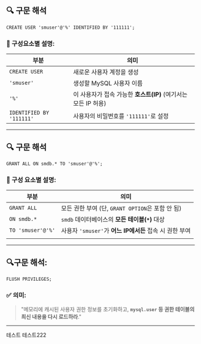 
## 🔍 구문 해석

`CREATE USER 'smuser'@'%' IDENTIFIED BY '111111';`
### 📌 구성요소별 설명:

| 부분                       | 의미                                        |
| ------------------------ | ----------------------------------------- |
| `CREATE USER`            | 새로운 사용자 계정을 생성                            |
| `'smuser'`               | 생성할 MySQL 사용자 이름                          |
| `'%'`                    | 이 사용자가 접속 가능한 **호스트(IP)** (여기서는 모든 IP 허용) |
| `IDENTIFIED BY '111111'` | 사용자의 비밀번호를 `'111111'`로 설정                 |

-----------------------------------------------------------------------   
## 🔍 구문 해석 

`GRANT ALL ON smdb.* TO 'smuser'@'%';`
### 📌 구성 요소별 설명:

| 부분                | 의미                                      |
| ----------------- | --------------------------------------- |
| `GRANT ALL`       | 모든 권한 부여 (단, `GRANT OPTION`은 포함 안 됨)    |
| `ON smdb.*`       | `smdb` 데이터베이스의 **모든 테이블(`*`)** 대상       |
| `TO 'smuser'@'%'` | 사용자 `'smuser'`가 **어느 IP에서든** 접속 시 권한 부여 |
|                   |                                         |

---

## 🔍구문 해석:

`FLUSH PRIVILEGES;`
### ✅ 의미:

> "메모리에 캐시된 사용자 권한 정보를 초기화하고, **`mysql.user` 등 권한 테이블의 최신 내용을 다시 로드하라**."

---
테스트
테스트222
